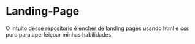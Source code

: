 # Landing-Page
O intuito desse repositorio é encher de landing pages usando html e css puro para aperfeiçoar minhas habilidades

